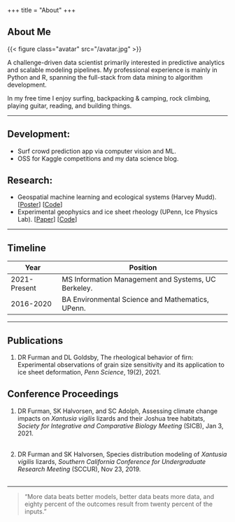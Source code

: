 +++
title = "About"
+++

## About Me

{{< figure class="avatar" src="/avatar.jpg" >}}

A challenge-driven data scientist primarily interested in predictive analytics and scalable modeling pipelines. My professional experience is mainly in Python and R, spanning the full-stack from data mining to algorithm development.

In my free time I enjoy surfing, backpacking & camping, rock climbing, playing guitar, reading, and building things.  

---

## Development:

- Surf crowd prediction app via computer vision and ML.
- OSS for Kaggle competitions and my data science blog.

## Research:

- Geospatial machine learning and ecological systems (Harvey Mudd). [[Poster](https://drive.google.com/file/d/1jW5UdWHRNENrrShfqS_SKvMWY0Br4737/view?usp=sharing)] [[Code](https://github.com/daniel-furman/PySDMs)]
- Experimental geophysics and ice sheet rheology (UPenn, Ice Physics Lab). [[Paper](https://drive.google.com/file/d/1eO1_V15OF7_nOsCQJZYziCa7rR9L49gH/view?usp=sharing)] [[Code](https://github.com/daniel-furman/ice-densification-research)]

---

## Timeline

Year | Position
-----|-------
2021-Present | MS Information Management and Systems, UC Berkeley.
2016-2020 | BA Environmental Science and Mathematics, UPenn.

---

## Publications

1. DR Furman and DL Goldsby, The rheological behavior of firn: Experimental observations of grain size sensitivity and its application to ice sheet deformation, *Penn Science*, 19(2), 2021.

## Conference Proceedings

1. DR Furman, SK Halvorsen, and SC Adolph, Assessing climate change impacts on *Xantusia vigilis* lizards and their Joshua tree habitats, *Society for Integrative and Comparative Biology Meeting* (SICB), Jan 3, 2021. <br><br>

2. DR Furman and SK Halvorsen, Species distribution modeling of *Xantusia vigilis* lizards, *Southern California Conference for Undergraduate Research Meeting* (SCCUR), Nov 23, 2019. <br><br>

---

> “More data beats better models, better data beats more data, and eighty percent of the outcomes result from twenty percent of the inputs.”
